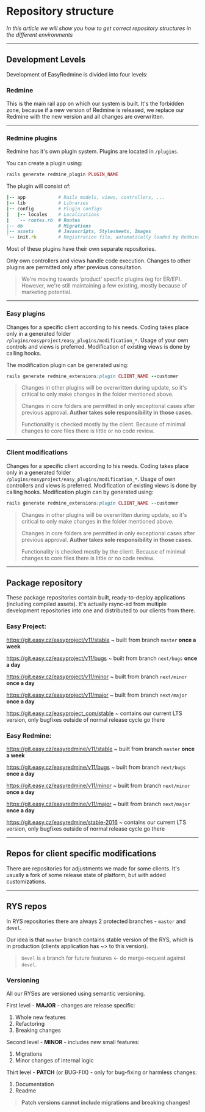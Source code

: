 # Repository structure

*In this article we will show you how to get correct repository structures in the different environments*

---

## Development Levels

Development of EasyRedmine is divided into four levels:

### Redmine

This is the main rail app on which our system is built. It's the forbidden zone, because if a new version of Redmine is released, we replace our Redmine with the new version and all changes are overwritten.

---

### Redmine plugins

Redmine has it's own plugin system. Plugins are located in `/plugins`.

You can create a plugin using:

```ruby
rails generate redmine_plugin PLUGIN_NAME
```

The plugin will consist of:

```ruby
|-- app            # Rails models, views, controllers, ...
|-- lib            # Libraries
|-- config         # Plugin configs
|   |-- locales    # Localizations
|   `-- routes.rb  # Routes
|-- db             # Migrations
|-- assets         # Javascripts, Stylesheets, Images
`-- init.rb        # Registration file, automatically loaded by Redmine
```

Most of these plugins have their own separate repositories.

Only own controllers and views handle code execution. Changes to other plugins are permitted only after previous consultation.

> We're moving towards 'product' specific plugins (eg for ER/EP). However, we're still maintaining a few existing, mostly because of marketing potential.

---

### Easy plugins

Changes for a specific client according to his needs. Coding takes place only in a generated folder `/plugins/easyproject/easy_plugins/modification_*`. Usage of your own controls and views is preferred. Modification of existing views is done by calling hooks.

The modification plugin can be generated using:

```ruby
rails generate redmine_extensions:plugin CLIENT_NAME --customer
```

<!-- theme: warning -->
> Changes in other plugins will be overwritten during update, so it's critical to only make changes in the folder mentioned above.
>
>Changes in core folders are permitted in only exceptional cases after previous approval.  **Author takes sole responsibility in those cases.**
>
>Functionality is checked mostly by the client. Because of minimal changes to core files there is little or no code review.

---

### Client modifications

Changes for a specific client according to his needs. Coding takes place only in a generated folder `/plugins/easyproject/easy_plugins/modification_*`. Usage of own controllers and views is preferred. Modification of existing views is done by calling hooks.
Modification plugin can by generated using:

```ruby
rails generate redmine_extensions:plugin CLIENT_NAME --customer
```
<!-- theme: warning -->
>Changes in other plugins will be overwritten during update, so it's critical to only make changes in the folder mentioned above.
>
>Changes in core folders are permitted in only exceptional cases after previous approval. **Author takes sole responsibility in those cases.**
>
>Functionality is checked mostly by the client. Because of minimal changes to core files there is little or no code review.

---

## Package repository

These package repositories contain built, ready-to-deploy applications (including compiled assets). It's actually rsync-ed from multiple development repositories into one and distributed to our clients from there.

### Easy Project:

https://git.easy.cz/easyproject/v11/stable ~ built from branch `master` **once a week**

https://git.easy.cz/easyproject/v11/bugs ~ built from branch `next/bugs` **once a day**

https://git.easy.cz/easyproject/v11/minor ~ built from branch `next/minor` **once a day**

https://git.easy.cz/easyproject/v11/major ~ built from branch `next/major` **once a day**

https://git.easy.cz/easyproject_com/stable ~ contains our current LTS version, only bugfixes outside of normal release cycle go there

### Easy Redmine:

https://git.easy.cz/easyredmine/v11/stable ~ built from branch `master` **once a week**

https://git.easy.cz/easyredmine/v11/bugs ~ built from branch `next/bugs` **once a day**

https://git.easy.cz/easyredmine/v11/minor ~ built from branch `next/minor` **once a day**

https://git.easy.cz/easyredmine/v11/major ~ built from branch `next/major` **once a day**

https://git.easy.cz/easyredmine/stable-2016 ~ contains our current LTS version, only bugfixes outside of normal release cycle go there

---

## Repos for client specific modifications

There are repositories for adjustments we made for some clients. It's usually a fork of some release state of platform, but with added customizations. 

---

## RYS repos

In RYS repositories there are always 2 protected branches - `master` and `devel`.

Our idea is that `master` branch contains stable version of the RYS, which is in production (clients application has ~> to this version).

<!-- theme: warning -->
> `Devel` is a branch for future features <- do merge-request against `devel`.

### Versioning

All our RYSes are versioned using semantic versioning.

First level - **MAJOR** - changes are release specific:
1. Whole new features
2. Refactoring
3. Breaking changes

Second level - **MINOR** - includes new small features:
1. Migrations
2. Minor changes of internal logic

Thirt level - **PATCH** (or BUG-FIX) - only for bug-fixing or harmless changes:

1. Documentation
2. Readme

<!-- theme: danger -->
>**Patch versions cannot include migrations and breaking changes!**